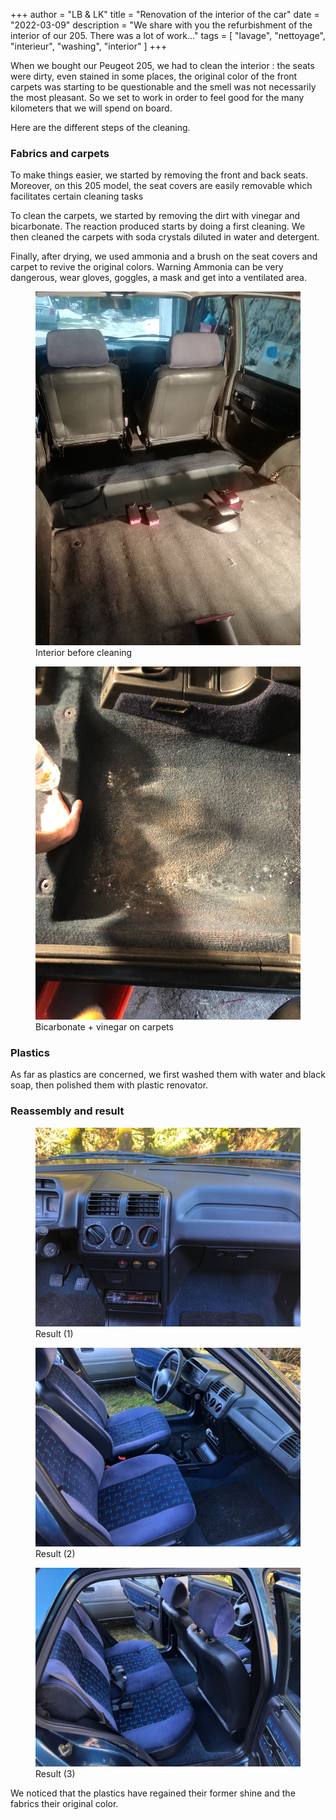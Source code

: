 +++
author = "LB & LK"
title = "Renovation of the interior of the car"
date = "2022-03-09"
description = "We share with you the refurbishment of the interior of our 205. There was a lot of work..."
tags = [
    "lavage", "nettoyage", "interieur", "washing", "interior" 
]
+++

When we bought our Peugeot 205, we had to clean the interior : the seats were dirty, even stained in some places, the original color of the front carpets was starting to be questionable and the smell was not necessarily the most pleasant. So we set to work in order to feel good for the many kilometers that we will spend on board.

Here are the different steps of the cleaning.

### Fabrics and carpets
To make things easier, we started by removing the front and back seats. Moreover, on this 205 model, the seat covers are easily removable which facilitates certain cleaning tasks

To clean the carpets, we started by removing the dirt with vinegar and bicarbonate. The reaction produced starts by doing a first cleaning. We then cleaned the carpets with soda crystals diluted in water and detergent.

Finally, after drying, we used ammonia and a brush on the seat covers and carpet to revive the original colors. <span class="badge yellow">Warning</span> Ammonia can be very dangerous, wear gloves, goggles, a mask and get into a ventilated area.

<figure>
    <img loading="lazy" class="image-article" src="/images/interior-washing/1.jpg">
    <figcaption class="figure-caption">Interior before cleaning</figcaption>
</figure>

<figure>
    <img loading="lazy" class="image-article" src="/images/interior-washing/3.jpg">
    <figcaption class="figure-caption">Bicarbonate + vinegar on carpets</figcaption>
</figure>

### Plastics

As far as plastics are concerned, we first washed them with water and black soap, then polished them with plastic renovator.

### Reassembly and result

<figure>
    <img loading="lazy" class="image-article" src="/images/interior-washing/5.jpg">
    <figcaption class="figure-caption">Result (1)</figcaption>
</figure>

<figure>
    <img loading="lazy" class="image-article" src="/images/interior-washing/6.jpg">
    <figcaption class="figure-caption">Result (2)</figcaption>
</figure>

<figure>
    <img loading="lazy" class="image-article" src="/images/interior-washing/7.jpg">
    <figcaption class="figure-caption">Result (3)</figcaption>
</figure>

We noticed that the plastics have regained their former shine and the fabrics their original color.